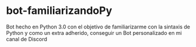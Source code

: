 # bot-familiarizandoPy
Bot hecho en Python 3.0 con el objetivo de familiarizarme con la sintaxis de Python y como un extra adherido, conseguir un Bot personalizado en mi canal de Discord
